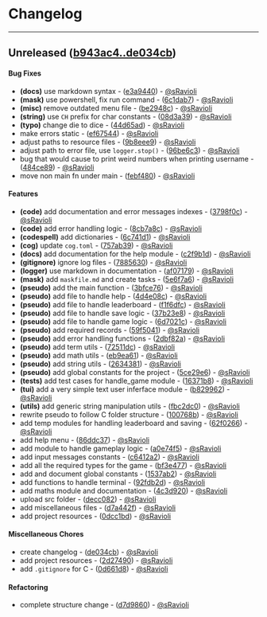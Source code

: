 # Changelog

- - -

## Unreleased ([b943ac4..de034cb](https://github.com/sRavioli/goose-game/compare/b943ac4..de034cb))

#### Bug Fixes

- **(docs)** use markdown syntax - ([e3a9440](https://github.com/sRavioli/goose-game/commit/e3a94402642058e28761e5e603a28da1dc454751)) - [@sRavioli](https://github.com/sRavioli)
- **(mask)** use powershell, fix run command - ([6c1dab7](https://github.com/sRavioli/goose-game/commit/6c1dab7fa7024af051e718295a94f7fd56a103e8)) - [@sRavioli](https://github.com/sRavioli)
- **(misc)** remove outdated menu file - ([be2948c](https://github.com/sRavioli/goose-game/commit/be2948cda2d8eebea0d0bdc7673c4c0a16240899)) - [@sRavioli](https://github.com/sRavioli)
- **(string)** use `CH` prefix for char constants - ([08d3a39](https://github.com/sRavioli/goose-game/commit/08d3a399b1b660a72659016f24f1750f513d504b)) - [@sRavioli](https://github.com/sRavioli)
- **(typo)** change die to dice - ([44d65ad](https://github.com/sRavioli/goose-game/commit/44d65ad282e15fa55be61fbae04739a7d640fd38)) - [@sRavioli](https://github.com/sRavioli)
- make errors static - ([ef67544](https://github.com/sRavioli/goose-game/commit/ef675448bf251b8db46f30ea61d7838ca9bdf062)) - [@sRavioli](https://github.com/sRavioli)
- adjust paths to resource files - ([9b8eee9](https://github.com/sRavioli/goose-game/commit/9b8eee958ad8ec52a77e51166ab203e38636a2ac)) - [@sRavioli](https://github.com/sRavioli)
- adjust path to error file, use `logger.stop()` - ([96be6c3](https://github.com/sRavioli/goose-game/commit/96be6c3fff3f607705a4e761584c2e049bcbd6a7)) - [@sRavioli](https://github.com/sRavioli)
- bug that would cause to print weird numbers when printing username - ([484ce89](https://github.com/sRavioli/goose-game/commit/484ce897a99bfd2ab8f615cac5404ad2a6e53aae)) - [@sRavioli](https://github.com/sRavioli)
- move non main fn under main - ([febf480](https://github.com/sRavioli/goose-game/commit/febf480d6281a70aaedebc30d2b65f8fb16e6ebf)) - [@sRavioli](https://github.com/sRavioli)

#### Features

- **(code)** add documentation and error messages indexes - ([3798f0c](https://github.com/sRavioli/goose-game/commit/3798f0cb07a02f2d0cabb001c4f9b7a519a10a33)) - [@sRavioli](https://github.com/sRavioli)
- **(code)** add error handling logic - ([8cb7a8c](https://github.com/sRavioli/goose-game/commit/8cb7a8ccc8b016d51332577d1303a9ae37883411)) - [@sRavioli](https://github.com/sRavioli)
- **(codespell)** add dictionaries - ([6c741d1](https://github.com/sRavioli/goose-game/commit/6c741d12904506474765a02e8d6a4e48e5aebd2c)) - [@sRavioli](https://github.com/sRavioli)
- **(cog)** update `cog.toml` - ([757ab39](https://github.com/sRavioli/goose-game/commit/757ab39487ac480ad8a2153816c7a96765baa0fe)) - [@sRavioli](https://github.com/sRavioli)
- **(docs)** add documentation for the help module - ([c2f9b1d](https://github.com/sRavioli/goose-game/commit/c2f9b1d868e8cabf436a1f8ecf5976b2f3f0aeb8)) - [@sRavioli](https://github.com/sRavioli)
- **(gitignore)** ignore log files - ([7885630](https://github.com/sRavioli/goose-game/commit/7885630445e565182d85ad2854c0016ff62104ed)) - [@sRavioli](https://github.com/sRavioli)
- **(logger)** use markdown in documentation - ([af07179](https://github.com/sRavioli/goose-game/commit/af07179a9fc85b4f66c32671e5048aa928002653)) - [@sRavioli](https://github.com/sRavioli)
- **(mask)** add `maskfile.md` and create tasks - ([5e6f7a6](https://github.com/sRavioli/goose-game/commit/5e6f7a6327c25a7f60dc01975ea5f6b4bb749b52)) - [@sRavioli](https://github.com/sRavioli)
- **(pseudo)** add the main function - ([3bfce76](https://github.com/sRavioli/goose-game/commit/3bfce76994c504bd09f04ef5735fe01e3e3eeb14)) - [@sRavioli](https://github.com/sRavioli)
- **(pseudo)** add file to handle help - ([4d4e08c](https://github.com/sRavioli/goose-game/commit/4d4e08c38802bf28d261743e3cefb48a92ad80a0)) - [@sRavioli](https://github.com/sRavioli)
- **(pseudo)** add file to handle leaderboard - ([f1f6dfc](https://github.com/sRavioli/goose-game/commit/f1f6dfc03ce446416cd473589466578b01b68775)) - [@sRavioli](https://github.com/sRavioli)
- **(pseudo)** add file to handle save logic - ([37b23e8](https://github.com/sRavioli/goose-game/commit/37b23e830e19429e4884bb9fad3a84bec9899318)) - [@sRavioli](https://github.com/sRavioli)
- **(pseudo)** add file to handle game logic - ([6d7021c](https://github.com/sRavioli/goose-game/commit/6d7021cf5e378933160e778af5360b272abd6f56)) - [@sRavioli](https://github.com/sRavioli)
- **(pseudo)** add required records - ([59f5041](https://github.com/sRavioli/goose-game/commit/59f5041f7d5d2b8513f99ceebffcd7861cc46d00)) - [@sRavioli](https://github.com/sRavioli)
- **(pseudo)** add error handling functions - ([2dbf82a](https://github.com/sRavioli/goose-game/commit/2dbf82a4f17013a8cadae9db0d37f7b058a53ee9)) - [@sRavioli](https://github.com/sRavioli)
- **(pseudo)** add term utils - ([72511dc](https://github.com/sRavioli/goose-game/commit/72511dc8c98e1f6343fc2e4ba9b7db432d26e48c)) - [@sRavioli](https://github.com/sRavioli)
- **(pseudo)** add math utils - ([eb9ea61](https://github.com/sRavioli/goose-game/commit/eb9ea612135268c384e30d44ee68941dd479b2b2)) - [@sRavioli](https://github.com/sRavioli)
- **(pseudo)** add string utils - ([2634381](https://github.com/sRavioli/goose-game/commit/26343812cb62dac5766505ef2bc18943edcd6b9a)) - [@sRavioli](https://github.com/sRavioli)
- **(pseudo)** add global constants for the project - ([5ce29e6](https://github.com/sRavioli/goose-game/commit/5ce29e60b58b3d418775942a6801620c28c19549)) - [@sRavioli](https://github.com/sRavioli)
- **(tests)** add test cases for handle_game module - ([16371b8](https://github.com/sRavioli/goose-game/commit/16371b8426016eec09703862504a15cc053659f4)) - [@sRavioli](https://github.com/sRavioli)
- **(tui)** add a very simple text user inferface module - ([b829962](https://github.com/sRavioli/goose-game/commit/b829962a30631f120c68cf6c3fc51201ef3073e1)) - [@sRavioli](https://github.com/sRavioli)
- **(utils)** add generic string manipulation utils - ([fbc2dc0](https://github.com/sRavioli/goose-game/commit/fbc2dc00d7b1144cca8b06e50e4771bf0ceea780)) - [@sRavioli](https://github.com/sRavioli)
- rewrite pseudo to follow C folder structure - ([100768b](https://github.com/sRavioli/goose-game/commit/100768b3a5e5b91e21caa1c2b07269d55636a1a5)) - [@sRavioli](https://github.com/sRavioli)
- add temp modules for handling leaderboard and saving - ([62f0266](https://github.com/sRavioli/goose-game/commit/62f0266e8f0e13d59221ba5bf01f84518a497796)) - [@sRavioli](https://github.com/sRavioli)
- add help menu - ([86ddc37](https://github.com/sRavioli/goose-game/commit/86ddc37342f416297b0dea2ff94564be1680e370)) - [@sRavioli](https://github.com/sRavioli)
- add module to handle gameplay logic - ([a0e74f5](https://github.com/sRavioli/goose-game/commit/a0e74f5dda21275da72cc055539e7c5b48034e91)) - [@sRavioli](https://github.com/sRavioli)
- add input messages constants - ([c6412a2](https://github.com/sRavioli/goose-game/commit/c6412a24739c2fbcedae04f9a961ea22a4384399)) - [@sRavioli](https://github.com/sRavioli)
- add all the required types for the game - ([bf3e477](https://github.com/sRavioli/goose-game/commit/bf3e4772b571218165b555eb6fd5fa1abf91dff4)) - [@sRavioli](https://github.com/sRavioli)
- add and document global constants - ([1537ab2](https://github.com/sRavioli/goose-game/commit/1537ab2ad6805a7b08a11924f20ba8dc79258999)) - [@sRavioli](https://github.com/sRavioli)
- add functions to handle terminal - ([92fdb2d](https://github.com/sRavioli/goose-game/commit/92fdb2da286c1c4489ebe9ff8bb5de61b85b4692)) - [@sRavioli](https://github.com/sRavioli)
- add maths module and documentation - ([4c3d920](https://github.com/sRavioli/goose-game/commit/4c3d920d56fb0efb9d735a3dcbcb08c48d1a7563)) - [@sRavioli](https://github.com/sRavioli)
- upload src folder - ([decc082](https://github.com/sRavioli/goose-game/commit/decc0828461aa8be640a1f1c02b4a29613761970)) - [@sRavioli](https://github.com/sRavioli)
- add miscellaneous files - ([d7a442f](https://github.com/sRavioli/goose-game/commit/d7a442f85f8b6761caae7d9f6032c742234ef144)) - [@sRavioli](https://github.com/sRavioli)
- add project resources - ([0dcc1bd](https://github.com/sRavioli/goose-game/commit/0dcc1bd1e84711ce1ca267b9651757dc1f8c098c)) - [@sRavioli](https://github.com/sRavioli)

#### Miscellaneous Chores

- create changelog - ([de034cb](https://github.com/sRavioli/goose-game/commit/de034cbc305539de9e96eeaf40013f5f2a46a9e4)) - [@sRavioli](https://github.com/sRavioli)
- add project resources - ([2d27490](https://github.com/sRavioli/goose-game/commit/2d274900ff6ff617d7878ec40a24f440301da980)) - [@sRavioli](https://github.com/sRavioli)
- add `.gitignore` for C - ([0d661d8](https://github.com/sRavioli/goose-game/commit/0d661d82bba233e0568aa6be8ad88d49198527cb)) - [@sRavioli](https://github.com/sRavioli)

#### Refactoring

- complete structure change - ([d7d9860](https://github.com/sRavioli/goose-game/commit/d7d9860a1eb3f807350d2a650c30c686ea9a5290)) - [@sRavioli](https://github.com/sRavioli)
